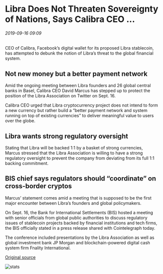 # Libra Does Not Threaten Sovereignty of Nations, Says Calibra CEO ...

###### 2019-09-16 09:09

CEO of Calibra, Facebook’s digital wallet for its proposed Libra stablecoin, has attempted to debunk the notion of Libra’s threat to the global financial system.

## Not new money but a better payment network

Amid the ongoing meeting between Libra founders and 26 global central banks in Basel, Calibra CEO David Marcus has stepped up to protect the position of the Libra Association on Twitter on Sept. 16.

Calibra CEO urged that Libra cryptocurrency project does not intend to form a new currency but rather build a “better payment network and system running on top of existing currencies” to deliver meaningful value to users over the globe.

## Libra wants strong regulatory oversight

Stating that Libra will be backed 1:1 by a basket of strong currencies, Marcus stressed that the Libra Association is willing to have a strong regulatory oversight to prevent the company from deviating from its full 1:1 backing commitment.

## BIS chief says regulators should “coordinate” on cross-border cryptos 

Marcus’ statement comes amid a meeting that is supposed to be the first major encounter between Libra’s founders and global policymakers.

On Sept. 16, the Bank for International Settlements (BIS) hosted a meeting with senior officials from global public authorities to discuss regulatory issues of stablecoin projects backed by financial institutions and tech firms, the BIS officially stated in a press release shared with Cointelegraph today.

The conference included presentations by the Libra Association as well as global investment bank JP Morgan and blockchain-powered digital cash system firm Fnality International.

[Original source](https://cointelegraph.com/news/libra-does-not-threaten-sovereignty-of-nations-says-calibra-ceo)

![stats](https://c.statcounter.com/11760860/0/a89fa40b/1/ "stats")